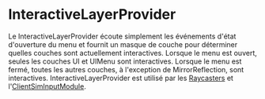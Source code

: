 

# InteractiveLayerProvider

Le InteractiveLayerProvider écoute simplement les événements d'état d'ouverture du menu et fournit un masque de couche pour déterminer quelles couches sont actuellement interactives. Lorsque le menu est ouvert, seules les couches UI et UIMenu sont interactives. Lorsque le menu est fermé, toutes les autres couches, à l'exception de MirrorReflection, sont interactives. InteractiveLayerProvider est utilisé par les [Raycasters](player.md#raycaster) et l'[ClientSimInputModule](input.md).